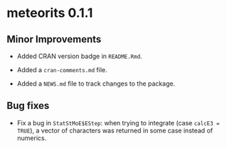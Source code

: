 # meteorits 0.1.1

## Minor Improvements

* Added CRAN version badge in `README.Rmd`.

* Added a `cran-comments.md` file.

* Added a `NEWS.md` file to track changes to the package.

## Bug fixes

* Fix a bug in `StatStMoE$EStep`: when trying to integrate (case `calcE3 = TRUE`),
  a vector of characters was returned in some case instead of numerics.
